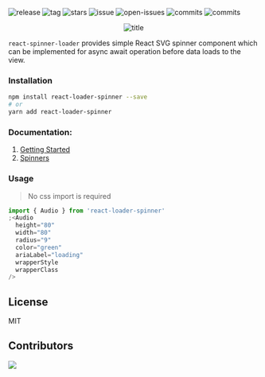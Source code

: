 ![release](https://badgen.net/github/release/mhnpd/react-loader-spinner)
![tag](https://badgen.net/github/tag/mhnpd/react-loader-spinner)
![stars](https://badgen.net/github/stars/mhnpd/react-loader-spinner)
![issue](https://badgen.net/github/issues/mhnpd/react-loader-spinner)
![open-issues](https://badgen.net/github/open-issues/mhnpd/react-loader-spinner)
![commits](https://badgen.net/github/commits/mhnpd/react-loader-spinner)
![commits](https://badgen.net/github/assets-dl/mhnpd/react-loader-spinner)

<div style="text-align:center;">
<p>
  <img src="/logo/logo.png" alt="title"/>
</p>
</div>

`react-spinner-loader` provides simple React SVG spinner component which can be implemented for async await operation before data loads to the view.

### Installation

```bash
npm install react-loader-spinner --save
# or
yarn add react-loader-spinner
```

### Documentation:

1. [Getting Started](https://mhnpd.github.io/react-loader-spinner/docs/intro)
2. [Spinners](https://mhnpd.github.io/react-loader-spinner/docs/category/components/)

### Usage

> No css import is required

```jsx
import { Audio } from 'react-loader-spinner'
;<Audio
  height="80"
  width="80"
  radius="9"
  color="green"
  ariaLabel="loading"
  wrapperStyle
  wrapperClass
/>
```

## License

MIT

## Contributors

<a href="https://github.com/mhnpd/react-loader-spinner/graphs/contributors">
  <img src="https://contrib.rocks/image?repo=mhnpd/react-loader-spinner" />
</a>
